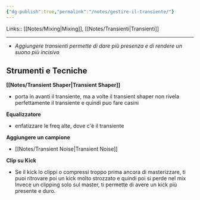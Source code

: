 ```yaml
---
{"dg-publish":true,"permalink":"/notes/gestire-il-transiente/"}
---
```


Links:: [[Notes/Mixing\|Mixing]], [[Notes/Transienti\|Transienti]]

---
- _Aggiungere transienti permette di dare più presenza e di rendere un suono più incisivo_


## Strumenti e Tecniche

**[[Notes/Transient Shaper\|Transient Shaper]]**
- porta in avanti il transiente, ma a volte il transient shaper non rivela perfettamente il transiente e quindi puo fare casini

**Equalizzatore**
- enfatizzare le freq alte, dove c'è il transiente

**Aggiungere un campione**
- [[Notes/Transient Noise\|Transient Noise]]

**Clip su Kick**
- Se il kick lo clippi o compressi troppo prima ancora di masterizzare, ti puoi ritrovare poi un kick molto strozzato e quindi poi si perde nel mix
  Invece un clipping solo sul master, ti permette di avere un kick più presente e duro.
